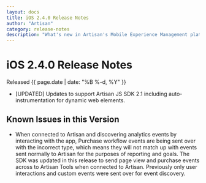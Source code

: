 ```yaml
---
layout: docs
title: iOS 2.4.0 Release Notes
author: "Artisan"
category: release-notes
description: "What's new in Artisan's Mobile Experience Management platform."
---
```

# iOS 2.4.0 Release Notes

Released {{ page.date | date: "%B %-d, %Y" }}

* [UPDATED] Updates to support Artisan JS SDK 2.1 including auto-instrumentation for dynamic web elements.

## Known Issues in this Version

* When connected to Artisan and discovering analytics events by interacting with the app, Purchase workflow events are being sent over with the incorrect type, which means they will not match up with events sent normally to Artisan for the purposes of reporting and goals. The SDK was updated in this release to send page view and purchase events across to Artisan Tools when connected to Artisan. Previously only user interactions and custom events were sent over for event discovery.
